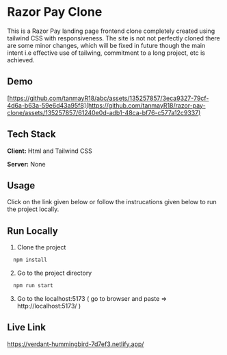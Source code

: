 
# Razor Pay Clone

This is a Razor Pay landing page frontend clone completely created using tailwind CSS with responsiveness. The site is not not perfectly cloned there are some minor changes, which will be fixed in future though the main intent i.e effective use of tailwing, commitment to a long project, etc is achieved.
## Demo

[https://github.com/tanmayR18/abc/assets/135257857/3eca9327-79cf-4d6a-b63a-59e6d43a95f8](https://github.com/tanmayR18/razor-pay-clone/assets/135257857/61240e0d-adb1-48ca-bf76-c577a12c9337)


## Tech Stack

**Client:** Html and  Tailwind CSS

**Server:** None

## Usage

Click on the link given below or follow the instrucations given below to run the project locally.




## Run Locally

1. Clone the project

```bash
  npm install
```

2. Go to the project directory

```bash
  npm run start
```

3. Go to the localhost:5173 ( go to browser and paste =>  http://localhost:5173/ )



 
## Live Link

https://verdant-hummingbird-7d7ef3.netlify.app/

